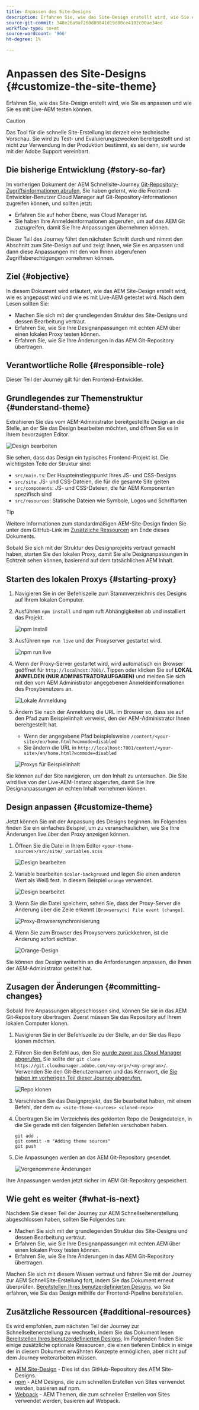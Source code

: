 ```yaml
---
title: Anpassen des Site-Designs
description: Erfahren Sie, wie das Site-Design erstellt wird, wie Sie es anpassen und wie Sie es mit Live-AEM testen können.
source-git-commit: 348e26a9af260d89841d19d00ce4102c00ae34ed
workflow-type: tm+mt
source-wordcount: '966'
ht-degree: 1%

---
```



# Anpassen des Site-Designs {#customize-the-site-theme}

Erfahren Sie, wie das Site-Design erstellt wird, wie Sie es anpassen und wie Sie es mit Live-AEM testen können.

>[!CAUTION]
>
>Das Tool für die schnelle Site-Erstellung ist derzeit eine technische Vorschau. Sie wird zu Test- und Evaluierungszwecken bereitgestellt und ist nicht zur Verwendung in der Produktion bestimmt, es sei denn, sie wurde mit der Adobe Support vereinbart.

## Die bisherige Entwicklung {#story-so-far}

Im vorherigen Dokument der AEM Schnellsite-Journey [Git-Repository-Zugriffsinformationen abrufen,](retrieve-access.md) Sie haben gelernt, wie die Frontend-Entwickler-Benutzer Cloud Manager auf Git-Repository-Informationen zugreifen können, und sollten jetzt:

* Erfahren Sie auf hoher Ebene, was Cloud Manager ist.
* Sie haben Ihre Anmeldeinformationen abgerufen, um auf das AEM Git zuzugreifen, damit Sie Ihre Anpassungen übernehmen können.

Dieser Teil des Journey führt den nächsten Schritt durch und nimmt den Abschnitt zum Site-Design auf und zeigt Ihnen, wie Sie es anpassen und dann diese Anpassungen mit den von Ihnen abgerufenen Zugriffsberechtigungen vornehmen können.

## Ziel {#objective}

In diesem Dokument wird erläutert, wie das AEM Site-Design erstellt wird, wie es angepasst wird und wie es mit Live-AEM getestet wird. Nach dem Lesen sollten Sie:

* Machen Sie sich mit der grundlegenden Struktur des Site-Designs und dessen Bearbeitung vertraut.
* Erfahren Sie, wie Sie Ihre Designanpassungen mit echten AEM über einen lokalen Proxy testen können.
* Erfahren Sie, wie Sie Ihre Änderungen in das AEM Git-Repository übertragen.

## Verantwortliche Rolle {#responsible-role}

Dieser Teil der Journey gilt für den Frontend-Entwickler.

## Grundlegendes zur Themenstruktur {#understand-theme}

Extrahieren Sie das vom AEM-Administrator bereitgestellte Design an die Stelle, an der Sie das Design bearbeiten möchten, und öffnen Sie es in Ihrem bevorzugten Editor.

![Design bearbeiten](assets/edit-theme.png)

Sie sehen, dass das Design ein typisches Frontend-Projekt ist. Die wichtigsten Teile der Struktur sind:

* `src/main.ts`: Der Haupteinstiegspunkt Ihres JS- und CSS-Designs
* `src/site`: JS- und CSS-Dateien, die für die gesamte Site gelten
* `src/components`: JS- und CSS-Dateien, die für AEM Komponenten spezifisch sind
* `src/resources`: Statische Dateien wie Symbole, Logos und Schriftarten

>[!TIP]
>
>Weitere Informationen zum standardmäßigen AEM-Site-Design finden Sie unter dem GitHub-Link im [Zusätzliche Ressourcen](#additional-resources) am Ende dieses Dokuments.

Sobald Sie sich mit der Struktur des Designprojekts vertraut gemacht haben, starten Sie den lokalen Proxy, damit Sie alle Designanpassungen in Echtzeit sehen können, basierend auf dem tatsächlichen AEM Inhalt.

## Starten des lokalen Proxys {#starting-proxy}

1. Navigieren Sie in der Befehlszeile zum Stammverzeichnis des Designs auf Ihrem lokalen Computer.
1. Ausführen `npm install` und npm ruft Abhängigkeiten ab und installiert das Projekt.

   ![npm install](assets/npm-install.png)

1. Ausführen `npm run live` und der Proxyserver gestartet wird.

   ![npm run live](assets/npm-run-live.png)

1. Wenn der Proxy-Server gestartet wird, wird automatisch ein Browser geöffnet für `http://localhost:7001/`. Tippen oder klicken Sie auf **LOKAL ANMELDEN (NUR ADMINISTRATORAUFGABEN)** und melden Sie sich mit den vom AEM Administrator angegebenen Anmeldeinformationen des Proxybenutzers an.

   ![Lokale Anmeldung](assets/sign-in-locally.png)

1. Ändern Sie nach der Anmeldung die URL im Browser so, dass sie auf den Pfad zum Beispielinhalt verweist, den der AEM-Administrator Ihnen bereitgestellt hat.

   * Wenn der angegebene Pfad beispielsweise `/content/<your-site>/en/home.html?wcmmode=disabled`
   * Sie ändern die URL in `http://localhost:7001/content/<your-site>/en/home.html?wcmmode=disabled`

   ![Proxys für Beispielinhalt](assets/proxied-sample-content.png)

Sie können auf der Site navigieren, um den Inhalt zu untersuchen. Die Site wird live von der Live-AEM-Instanz abgerufen, damit Sie Ihre Designanpassungen an echten Inhalt vornehmen können.

## Design anpassen {#customize-theme}

Jetzt können Sie mit der Anpassung des Designs beginnen. Im Folgenden finden Sie ein einfaches Beispiel, um zu veranschaulichen, wie Sie Ihre Änderungen live über den Proxy anzeigen können.

1. Öffnen Sie die Datei in Ihrem Editor `<your-theme-sources>/src/site/_variables.scss`

   ![Design bearbeiten](assets/edit-theme.png)

1. Variable bearbeiten `$color-background` und legen Sie einen anderen Wert als Weiß fest. In diesem Beispiel `orange` verwendet.

   ![Design bearbeitet](assets/edited-theme.png)

1. Wenn Sie die Datei speichern, sehen Sie, dass der Proxy-Server die Änderung über die Zeile erkennt `[Browsersync] File event [change]`.

   ![Proxy-Browsersynchronisierung](assets/proxy-browsersync.png)

1. Wenn Sie zum Browser des Proxyservers zurückkehren, ist die Änderung sofort sichtbar.

   ![Orange-Design](assets/orange-theme.png)

Sie können das Design weiterhin an die Anforderungen anpassen, die Ihnen der AEM-Administrator gestellt hat.

## Zusagen der Änderungen {#committing-changes}

Sobald Ihre Anpassungen abgeschlossen sind, können Sie sie in das AEM Git-Repository übertragen. Zuerst müssen Sie das Repository auf Ihrem lokalen Computer klonen.

1. Navigieren Sie in der Befehlszeile zu der Stelle, an der Sie das Repo klonen möchten.
1. Führen Sie den Befehl aus, den Sie [wurde zuvor aus Cloud Manager abgerufen.](retrieve-access.md) Sie sollte der `git clone https://git.cloudmanager.adobe.com/<my-org>/<my-program>/`. Verwenden Sie den Git-Benutzernamen und das Kennwort, die [Sie haben im vorherigen Teil dieser Journey abgerufen.](retrieve-access.md)

   ![Repo klonen](assets/clone-repo.png)

1. Verschieben Sie das Designprojekt, das Sie bearbeitet haben, mit einem Befehl, der dem `mv <site-theme-sources> <cloned-repo>`
1. Übertragen Sie im Verzeichnis des geklonten Repo die Designdateien, in die Sie gerade mit den folgenden Befehlen verschoben haben.

   ```text
   git add .
   git commit -m "Adding theme sources"
   git push
   ```

1. Die Anpassungen werden an das AEM Git-Repository gesendet.

   ![Vorgenommene Änderungen](assets/changes-committed.png)

Ihre Anpassungen werden jetzt sicher im AEM Git-Repository gespeichert.

## Wie geht es weiter {#what-is-next}

Nachdem Sie diesen Teil der Journey zur AEM Schnellseitenerstellung abgeschlossen haben, sollten Sie Folgendes tun:

* Machen Sie sich mit der grundlegenden Struktur des Site-Designs und dessen Bearbeitung vertraut.
* Erfahren Sie, wie Sie Ihre Designanpassungen mit echten AEM über einen lokalen Proxy testen können.
* Erfahren Sie, wie Sie Ihre Änderungen in das AEM Git-Repository übertragen.

Machen Sie sich mit diesem Wissen vertraut und fahren Sie mit der Journey zur AEM SchnellSite-Erstellung fort, indem Sie das Dokument erneut überprüfen. [Bereitstellen Ihres benutzerdefinierten Designs,](deploy-theme.md) wo Sie erfahren, wie Sie das Design mithilfe der Frontend-Pipeline bereitstellen.

## Zusätzliche Ressourcen {#additional-resources}

Es wird empfohlen, zum nächsten Teil der Journey zur Schnellseitenerstellung zu wechseln, indem Sie das Dokument lesen [Bereitstellen Ihres benutzerdefinierten Designs,](deploy-theme.md) Im Folgenden finden Sie einige zusätzliche optionale Ressourcen, die einen tieferen Einblick in einige der in diesem Dokument erwähnten Konzepte ermöglichen, aber nicht auf dem Journey weiterarbeiten müssen.

* [AEM Site-Design](https://github.com/adobe/aem-site-template-standard-theme-e2e) - Dies ist das GitHub-Repository des AEM Site-Designs.
* [npm](https://www.npmjs.com) - AEM Designs, die zum schnellen Erstellen von Sites verwendet werden, basieren auf npm.
* [Webpack](https://webpack.js.org) - AEM Themen, die zum schnellen Erstellen von Sites verwendet werden, basieren auf Webpack.